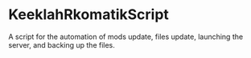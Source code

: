 # KeeklahRkomatikScript
A script for the automation of mods update, files update, launching the server, and backing up the files.
